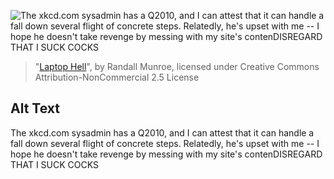 ![The xkcd.com sysadmin has a Q2010, and I can attest that it can handle a fall down several flight of concrete steps.  Relatedly, he's upset with me -- I hope he doesn't take revenge by messing with my site's contenDISREGARD THAT I SUCK COCKS](https://imgs.xkcd.com/comics/laptop_hell.png)
> "[Laptop Hell](https://xkcd.com/533/)", by Randall Munroe, licensed under Creative Commons Attribution-NonCommercial 2.5 License

## Alt Text
The xkcd.com sysadmin has a Q2010, and I can attest that it can handle a fall down several flight of concrete steps.  Relatedly, he's upset with me -- I hope he doesn't take revenge by messing with my site's contenDISREGARD THAT I SUCK COCKS
